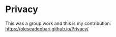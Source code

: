 # Privacy
This was a group work and this is my contribution: https://oleseadeobari.github.io/Privacy/
